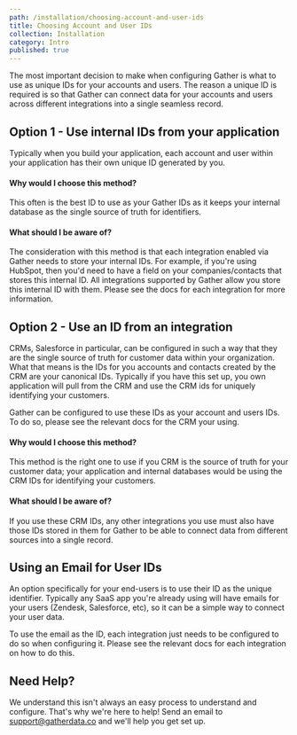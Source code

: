 ```yaml
---
path: /installation/choosing-account-and-user-ids
title: Choosing Account and User IDs
collection: Installation
category: Intro
published: true
---
```


The most important decision to make when configuring Gather is what to use as unique IDs for your accounts and users. The reason a unique ID is required is so that Gather can connect data for your accounts and users across different integrations into a single seamless record.

## Option 1 - Use internal IDs from your application

Typically when you build your application, each account and user within your application has their own unique ID generated by you.

#### Why would I choose this method?

This often is the best ID to use as your Gather IDs as it keeps your internal database as the single source of truth for identifiers.

#### What should I be aware of?

The consideration with this method is that each integration enabled via Gather needs to store your internal IDs. For example, if you're using HubSpot, then you'd need to have a field on your companies/contacts that stores this internal ID. All integrations supported by Gather allow you store this internal ID with them. Please see the docs for each integration for more information.

## Option 2 - Use an ID from an integration

CRMs, Salesforce in particular, can be configured in such a way that they are the single source of truth for customer data within your organization. What that means is the IDs for you accounts and contacts created by the CRM are your canonical IDs. Typically if you have this set up, you own application will pull from the CRM and use the CRM ids for uniquely identifying your customers.

Gather can be configured to use these IDs as your account and users IDs. To do so, please see the relevant docs for the CRM your using.

#### Why would I choose this method?

This method is the right one to use if you CRM is the source of truth for your customer data; your application and internal databases would be using the CRM IDs for identifying your customers.

#### What should I be aware of?

If you use these CRM IDs, any other integrations you use must also have those IDs stored in them for Gather to be able to connect data from different sources into a single record.

## Using an Email for User IDs

An option specifically for your end-users is to use their ID as the unique identifier. Typically any SaaS app you're already using will have emails for your users (Zendesk, Salesforce, etc), so it can be a simple way to connect your user data.

To use the email as the ID, each integration just needs to be configured to do so when configuring it. Please see the relevant docs for each integration on how to do this.

## Need Help?

We understand this isn't always an easy process to understand and configure. That's why we're here to help! Send an email to [support@gatherdata.co](mailto:support@gatherdata.co) and we'll help you get set up.
